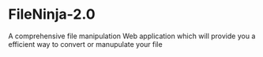 # FileNinja-2.0
A comprehensive file manipulation Web application which will provide you a efficient way to convert or manupulate your file
